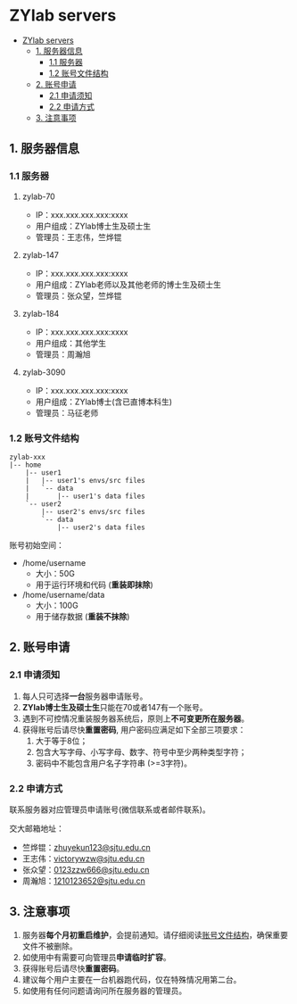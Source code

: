 # ZYlab servers
<!-- TOC -->

- [ZYlab servers](#zylab-servers)
  - [1. 服务器信息](#1-服务器信息)
    - [1.1 服务器](#11-服务器)
    - [1.2 账号文件结构](#12-账号文件结构)
  - [2. 账号申请](#2-账号申请)
    - [2.1 申请须知](#21-申请须知)
    - [2.2 申请方式](#22-申请方式)
  - [3. 注意事项](#3-注意事项)

<!-- /TOC -->
## 1. 服务器信息

### 1.1 服务器

1. zylab-70
    - IP：xxx.xxx.xxx.xxx:xxxx
    - 用户组成：ZYlab博士生及硕士生
    - 管理员：王志伟，竺烨锟

2. zylab-147
    - IP：xxx.xxx.xxx.xxx:xxxx
    - 用户组成：ZYlab老师以及其他老师的博士生及硕士生
    - 管理员：张众望，竺烨锟

3. zylab-184
    - IP：xxx.xxx.xxx.xxx:xxxx
    - 用户组成：其他学生
    - 管理员：周瀚旭

4. zylab-3090
    - IP：xxx.xxx.xxx.xxx:xxxx
    - 用户组成：ZYlab博士(含已直博本科生)
    - 管理员：马征老师

### 1.2 账号文件结构

```
zylab-xxx
|-- home
    |-- user1
    |   |-- user1's envs/src files
    |   `-- data
    |       |-- user1's data files
    `-- user2
        |-- user2's envs/src files
        `-- data
            |-- user2's data files
```

账号初始空间：     
  - /home/username
    - 大小：50G
    - 用于运行环境和代码 (**重装即抹除**)
  - /home/username/data
    - 大小：100G
    - 用于储存数据 (**重装不抹除**)

## 2. 账号申请

### 2.1 申请须知

1. 每人只可选择**一台**服务器申请账号。
2. **ZYlab博士生及硕士生**只能在70或者147有一个账号。
3. 遇到不可控情况重装服务器系统后，原则上**不可变更所在服务器**。
4. 获得账号后请尽快**重置密码**, 用户密码应满足如下全部三项要求：
    1. 大于等于8位；
    2. 包含大写字母、小写字母、数字、符号中至少两种类型字符；
    3. 密码中不能包含用户名子字符串 (>=3字符)。

### 2.2 申请方式

联系服务器对应管理员申请账号(微信联系或者邮件联系)。

交大邮箱地址：
- 竺烨锟：zhuyekun123@sjtu.edu.cn
- 王志伟：victorywzw@sjtu.edu.cn
- 张众望：0123zzw666@sjtu.edu.cn
- 周瀚旭：1210123652@sjtu.edu.cn


## 3. 注意事项

1. 服务器**每个月初重启维护**，会提前通知。请仔细阅读[账号文件结构](#12-账号文件结构)，确保重要文件不被删除。
2. 如使用中有需要可向管理员**申请临时扩容**。
3. 获得账号后请尽快**重置密码**。
4. 建议每个用户主要在一台机器跑代码，仅在特殊情况用第二台。
5. 如使用有任何问题请询问所在服务器的管理员。
